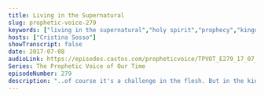 ```yaml
---
title: Living in the Supernatural
slug: prophetic-voice-279
keywords: ["living in the supernatural","holy spirit","prophecy","kingdom principles"]
hosts: ["Cristina Sosso"]
showTranscript: false
date: 2017-07-08
audioLink: https://episodes.castos.com/propheticvoice/TPVOT_E279_17_07_08-09_Living_in_the_Supernatural.mp3
Series: The Prophetic Voice of Our Time
episodeNumber: 279
description: "..of course it's a challenge in the flesh. But in the kingdom of God it's always the opposite, and Jesus is our primary example."
---
```

